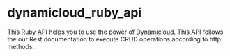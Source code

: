 # dynamicloud_ruby_api
This Ruby API  helps you to use the power of Dynamicloud.  This API follows the our Rest documentation to execute CRUD operations according to http methods.

